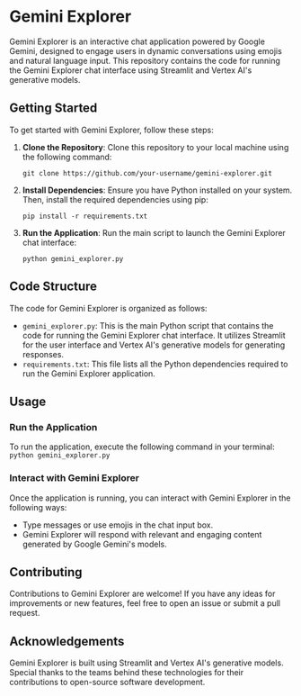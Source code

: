 # Gemini Explorer

Gemini Explorer is an interactive chat application powered by Google Gemini, designed to engage users in dynamic conversations using emojis and natural language input. This repository contains the code for running the Gemini Explorer chat interface using Streamlit and Vertex AI's generative models.

## Getting Started

To get started with Gemini Explorer, follow these steps:

1. **Clone the Repository**: Clone this repository to your local machine using the following command:
    ```
    git clone https://github.com/your-username/gemini-explorer.git
    ```

2. **Install Dependencies**: Ensure you have Python installed on your system. Then, install the required dependencies using pip:
    ```
    pip install -r requirements.txt
    ```

3. **Run the Application**: Run the main script to launch the Gemini Explorer chat interface:
    ```
    python gemini_explorer.py
    ```
    
## Code Structure

The code for Gemini Explorer is organized as follows:

- `gemini_explorer.py`: This is the main Python script that contains the code for running the Gemini Explorer chat interface. It utilizes Streamlit for the user interface and Vertex AI's generative models for generating responses.
- `requirements.txt`: This file lists all the Python dependencies required to run the Gemini Explorer application.

## Usage

### Run the Application

To run the application, execute the following command in your terminal:
    ```
    python gemini_explorer.py
    ```

### Interact with Gemini Explorer

Once the application is running, you can interact with Gemini Explorer in the following ways:

- Type messages or use emojis in the chat input box.
- Gemini Explorer will respond with relevant and engaging content generated by Google Gemini's models.

## Contributing

Contributions to Gemini Explorer are welcome! If you have any ideas for improvements or new features, feel free to open an issue or submit a pull request. 

## Acknowledgements

Gemini Explorer is built using Streamlit and Vertex AI's generative models. Special thanks to the teams behind these technologies for their contributions to open-source software development.
